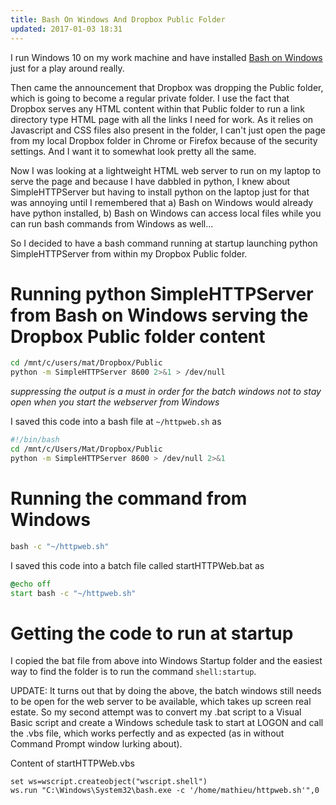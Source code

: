 ```yaml
---
title: Bash On Windows And Dropbox Public Folder
updated: 2017-01-03 18:31
---
```


I run Windows 10 on my work machine and have installed [Bash on Windows](http://www.windowscentral.com/how-install-bash-shell-command-line-windows-10) just for a play around really.

Then came the announcement that Dropbox was dropping the Public folder, which is going to become a regular private folder. I use the fact that Dropbox serves any HTML content within that Public folder to run a link directory type HTML page with all the links I need for work. As it relies on Javascript and CSS files also present in the folder, I can't just open the page from my local Dropbox folder in Chrome or Firefox because of the security settings. And I want it to somewhat look pretty all the same.

Now I was looking at a lightweight HTML web server to run on my laptop to serve the page and because I have dabbled in python, I knew about SimpleHTTPServer but having to install python on the laptop just for that was annoying until I remembered that a) Bash on Windows would already have python installed, b) Bash on Windows can access local files while you can run bash commands from Windows as well... 

So I decided to have a bash command running at startup launching python SimpleHTTPServer from within my Dropbox Public folder.

# Running python SimpleHTTPServer from Bash on Windows serving the Dropbox Public folder content
```bash
cd /mnt/c/users/mat/Dropbox/Public
python -m SimpleHTTPServer 8600 2>&1 > /dev/null
```
*suppressing the output is a must in order for the batch windows not to stay open when you start the webserver from Windows*

I saved this code into a bash file at `~/httpweb.sh` as

```bash
#!/bin/bash
cd /mnt/c/Users/Mat/Dropbox/Public
python -m SimpleHTTPServer 8600 > /dev/null 2>&1
```

# Running the command from Windows
```cmd
bash -c "~/httpweb.sh"
``` 

I saved this code into a batch file called startHTTPWeb.bat as

```cmd
@echo off
start bash -c "~/httpweb.sh"
```

# Getting the code to run at startup
I copied the bat file from above into Windows Startup folder and the easiest way to find the folder is to run the command `shell:startup`.

UPDATE: It turns out that by doing the above, the batch windows still needs to be open for the web server to be available, which takes up screen real estate. So my second attempt was to convert my .bat script to a Visual Basic script and create a Windows schedule task to start at LOGON and call the .vbs file, which works perfectly and as expected (as in without Command Prompt window lurking about).

Content of startHTTPWeb.vbs

```
set ws=wscript.createobject("wscript.shell")
ws.run "C:\Windows\System32\bash.exe -c '/home/mathieu/httpweb.sh'",0
```
